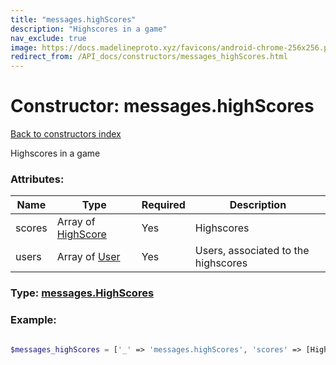 ```yaml
---
title: "messages.highScores"
description: "Highscores in a game"
nav_exclude: true
image: https://docs.madelineproto.xyz/favicons/android-chrome-256x256.png
redirect_from: /API_docs/constructors/messages_highScores.html
---
```

# Constructor: messages.highScores  
[Back to constructors index](/API_docs/constructors/index.html)



Highscores in a game

### Attributes:

| Name     |    Type       | Required | Description |
|----------|---------------|----------|-------------|
|scores|Array of [HighScore](/API_docs/types/HighScore.html) | Yes|Highscores|
|users|Array of [User](/API_docs/types/User.html) | Yes|Users, associated to the highscores|



### Type: [messages.HighScores](/API_docs/types/messages.HighScores.html)


### Example:

```php

$messages_highScores = ['_' => 'messages.highScores', 'scores' => [HighScore, HighScore], 'users' => [User, User]];
```  
